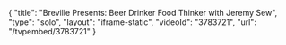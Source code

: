{
    "title": "Breville Presents: Beer Drinker Food Thinker with Jeremy Sew",
    "type": "solo",
    "layout": "iframe-static",
    "videoId": "3783721",
    "url": "\/tvpembed\/3783721"
}